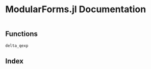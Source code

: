 # ModularForms.jl Documentation

```@contents
```

## Functions

```@docs
delta_qexp
```

## Index

```@index
```
